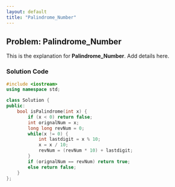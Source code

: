 ```yaml
---
layout: default
title: "Palindrome_Number"
---
```


## Problem: Palindrome_Number

This is the explanation for **Palindrome_Number**. Add details here.

### Solution Code
```cpp
#include <iostream>
using namespace std;

class Solution {
public:
    bool isPalindrome(int x) {
        if (x < 0) return false;
        int orignalNum = x;
        long long revNum = 0;
        while(x != 0) {
            int lastdigit = x % 10;
            x = x / 10;
            revNum = (revNum * 10) + lastdigit;
        }
        if (orignalNum == revNum) return true;
        else return false;
    }
};
```
